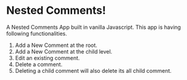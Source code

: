 # Nested Comments!

A Nested Comments App built in vanilla Javascript.
This app is having following functionalities.

1.  Add a New Comment at the root.
2.  Add a New Comment at the child level.
3.  Edit an existing comment.
4.  Delete a comment.
5.  Deleting a child comment will also delete its all child comment.